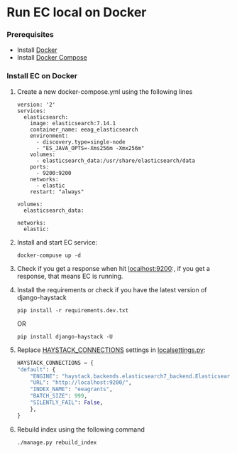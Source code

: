 # Run EC local on Docker

### Prerequisites

* Install [Docker](https://docs.docker.com/engine/installation/)
* Install [Docker Compose](https://docs.docker.com/compose/install/)


### Install EC on Docker


1. Create a new docker-compose.yml using the following lines

    ```shell
    version: '2'
    services:
      elasticsearch:
        image: elasticsearch:7.14.1
        container_name: eeag_elasticsearch
        environment:
          - discovery.type=single-node
          - "ES_JAVA_OPTS=-Xms256m -Xmx256m"
        volumes:
          - elasticsearch_data:/usr/share/elasticsearch/data
        ports:
          - 9200:9200
        networks:
          - elastic
        restart: "always"

    volumes:
      elasticsearch_data:

    networks:
      elastic:
   ```

2. Install and start EC service:
   ```shell
   docker-compuse up -d
   ```
3. Check if you get a response when hit [localhost:9200](http://localhost:9200):, if you get a response, that means EC is running.

4. Install the requirements or check if you have the latest version of django-haystack
    ```shell
    pip install -r requirements.dev.txt
    ```
    OR
    ```shell
    pip install django-haystack -U
    ```
5. Replace [HAYSTACK_CONNECTIONS](https://github.com/eftafmo/dataviz/blob/data-model/dv/localsettings.py.example#:~:text=%7D-,HAYSTACK_CONNECTIONS%20%3D%20%7B,%7D,-%23%20TODO%20use%20env) settings in [localsettings.py](https://github.com/eftafmo/dataviz/blob/data-model/dv/localsettings.py.example):
    ```python
    HAYSTACK_CONNECTIONS = {
    "default": {
        "ENGINE": "haystack.backends.elasticsearch7_backend.Elasticsearch7SearchEngine",
        "URL": "http://localhost:9200/",
        "INDEX_NAME": "eeagrants",
        "BATCH_SIZE": 999,
        "SILENTLY_FAIL": False,
        },
    }
    ```
6. Rebuild index using the following command
    ```shell
    ./manage.py rebuild_index
    ```
